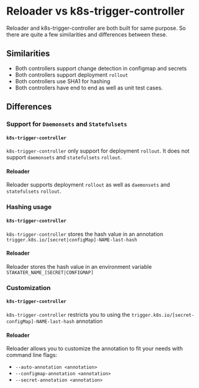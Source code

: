 # Reloader vs k8s-trigger-controller

Reloader and k8s-trigger-controller are both built for same purpose. So there are quite a few similarities and differences between these.

## Similarities

- Both controllers support change detection in configmap and secrets
- Both controllers support deployment `rollout`
- Both controllers use SHA1 for hashing
- Both controllers have end to end as well as unit test cases.

## Differences

### Support for `Daemonsets` and `Statefulsets`

#### `k8s-trigger-controller`

`k8s-trigger-controller` only support for deployment `rollout`. It does not support `daemonsets` and `statefulsets` `rollout`.

#### Reloader

Reloader supports deployment `rollout` as well as `daemonsets` and `statefulsets` `rollout`.

### Hashing usage

#### `k8s-trigger-controller`

`k8s-trigger-controller` stores the hash value in an annotation `trigger.k8s.io/[secret|configMap]-NAME-last-hash`

#### Reloader

Reloader stores the hash value in an environment variable `STAKATER_NAME_[SECRET|CONFIGMAP]`

### Customization

#### `k8s-trigger-controller`

`k8s-trigger-controller` restricts you to using the `trigger.k8s.io/[secret-configMap]-NAME-last-hash` annotation

#### Reloader

Reloader allows you to customize the annotation to fit your needs with command line flags:

- `--auto-annotation <annotation>`
- `--configmap-annotation <annotation>`
- `--secret-annotation <annotation>`
